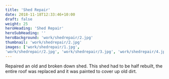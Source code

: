 ```yaml
---
title: 'Shed Repair'
date: 2018-11-18T12:33:46+10:00
draft: false
weight: 25
heroHeading: 'Shed Repair'
heroSubHeading: ''
heroBackground: 'work/shedrepair/2.jpg'
thumbnail: 'work/shedrepair/2.jpg'
images: ['work/shedrepair/1.jpg', 
'work/shedrepair/2.jpg', 'work/shedrepair/3.jpg', 'work/shedrepair/4.jpg', 'work/shedrepair/5.jpg', 'work/shedrepair/6.jpg']
---
```

Repaired an old and broken down shed. This shed had to be half rebuilt, the entire roof was replaced and it was painted to cover up old dirt.
